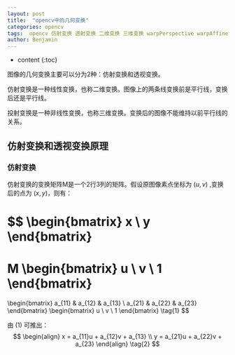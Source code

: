 ```yaml
---
layout: post
title:  "opencv中的几何变换"
categories: opencv
tags:  opencv 仿射变换 透射变换 二维变换 三维变换 warpPerspective warpAffine
author: Benjamin
---
```


* content
{:toc}

图像的几何变换主要可以分为2种：仿射变换和透视变换。

仿射变换是一种线性变换，也称二维变换。图像上的两条线变换前是平行线，变换后还是平行线。

投射变换是一种非线性变换，也称三维变换。变换后的图像不能维持以前平行线的关系。





## 仿射变换和透视变换原理

### 仿射变换

仿射变换的变换矩阵M是一个2行3列的矩阵。假设原图像素点坐标为 $(u, v)$ ,变换后的点为 $(x, y)$，则有：

$$
  \begin{bmatrix}
    x \\
    y
  \end{bmatrix}
  =
  M
  \begin{bmatrix}
    u \\
    v \\
    1
  \end{bmatrix}
  =
  \begin{bmatrix}
    a_{11} & a_{12} & a_{13} \\
    a_{21} & a_{22} & a_{23}
  \end{bmatrix}
  \begin{bmatrix}
    u \\
    v \\
    1
  \end{bmatrix} \tag{1}
$$

由 $(1)$ 可推出：
$$
\begin{align}
x  = a_{11}u + a_{12}v + a_{13} \\
y  = a_{21}u + a_{22}v + a_{23}
\end{align}
\tag{2}
$$

